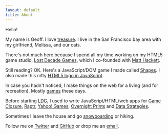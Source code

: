 ```yaml
---
layout: default
title: About
---
```

Hello!

My name is Geoff. I love [treasure][1]. I live in the San Francisco bay area with my girlfriend, Melissa, and our cats.

There's not much here because I spend all my time working on my HTML5 game studio, [Lost Decade Games][2], which I co-founded with [Matt Hackett][7].

Still reading? OK. Here's a JavaScript/DOM game I made called [Shapes][3]. I also made this nifty [HTML5 logo in JavaScript][4].

In case you hadn't noticed, I make things on the web for a living (and for recreation). Mostly [games][6] these days.

Before starting [LDG][2], I used to write JavaScript/HTML/web apps for [Game Closure][8], [Raptr][9], [Yahoo! Games][10], [Overnight Prints][11] and [Data Strategies][12].

Sometimes I leave the house and go [snowboarding][5] or hiking.

Follow me on [Twitter][13] and [GitHub][14] or drop me an [email][15].

[1]: http://treasuregoblin.lostdecadegames.com/?geoff=1
[2]: http://www.lostdecadegames.com
[3]: /sandbox/shapes/
[4]: /sandbox/html5logo/
[5]: http://www.youtube.com/watch?v=jr2jaxn9Ups
[6]: http://www.lostdecadegames.com/games/
[7]: http://www.richtaur.com/
[8]: http://www.gameclosure.com/
[9]: http://raptr.com/
[10]: http://games.yahoo.com/
[11]: http://www.overnightprints.com/
[12]: http://www.mdsuite.com/
[13]: https://twitter.com/geoffblair
[14]: https://github.com/geoffb
[15]: mailto:geoff@lostdecadegames.com
